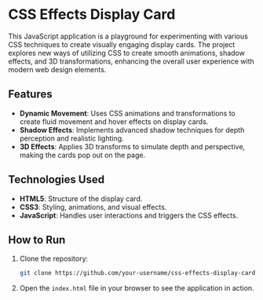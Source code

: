 # CSS Effects Display Card

This JavaScript application is a playground for experimenting with various CSS techniques to create visually engaging display cards. The project explores new ways of utilizing CSS to create smooth animations, shadow effects, and 3D transformations, enhancing the overall user experience with modern web design elements.

## Features

- **Dynamic Movement**: Uses CSS animations and transformations to create fluid movement and hover effects on display cards.
- **Shadow Effects**: Implements advanced shadow techniques for depth perception and realistic lighting.
- **3D Effects**: Applies 3D transforms to simulate depth and perspective, making the cards pop out on the page.

## Technologies Used

- **HTML5**: Structure of the display card.
- **CSS3**: Styling, animations, and visual effects.
- **JavaScript**: Handles user interactions and triggers the CSS effects.

## How to Run

1. Clone the repository:
    ```bash
    git clone https://github.com/your-username/css-effects-display-card.git
    ```

2. Open the `index.html` file in your browser to see the application in action.
